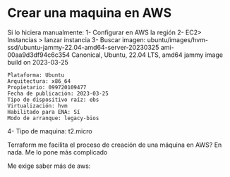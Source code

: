 # Crear una maquina en AWS

Si lo hiciera manualmente:
1- Configurar en AWS la región
2- EC2> Instancias > lanzar instancia
3- Buscar imagen:
    ubuntu/images/hvm-ssd/ubuntu-jammy-22.04-amd64-server-20230325
    ami-00aa9d3df94c6c354
    Canonical, Ubuntu, 22.04 LTS, amd64 jammy image build on 2023-03-25
    
    Plataforma: Ubuntu
    Arquitectura: x86_64
    Propietario: 099720109477
    Fecha de publicación: 2023-03-25
    Tipo de dispositivo raíz: ebs
    Virtualización: hvm
    Habilitado para ENA: Sí
    Modo de arranque: legacy-bios
4- Tipo de maquina: t2.micro



Terraform me facilita el proceso de creación de una máquina en AWS? En nada. Me lo pone más complicado

Me exige saber más de aws:
